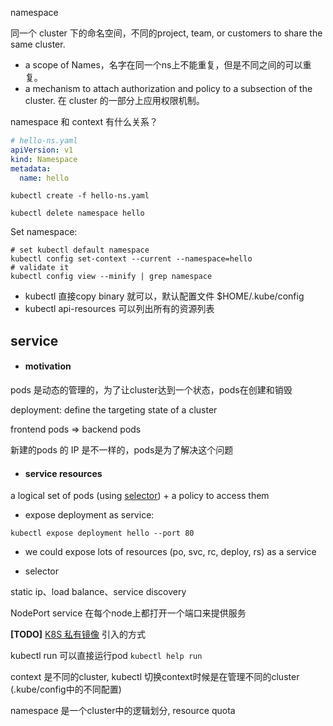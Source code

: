 namespace

同一个 cluster 下的命名空间，不同的project, team, or customers to share the same cluster.

- a scope of Names，名字在同一个ns上不能重复，但是不同之间的可以重复。
- a mechanism to attach authorization and policy  to a subsection of the cluster. 在 cluster 的一部分上应用权限机制。

namespace 和 context 有什么关系？

```yaml
# hello-ns.yaml
apiVersion: v1
kind: Namespace
metadata:
  name: hello
```

```shell
kubectl create -f hello-ns.yaml
```

```
kubectl delete namespace hello
```

Set namespace:

```shell
# set kubectl default namespace
kubectl config set-context --current --namespace=hello
# validate it
kubectl config view --minify | grep namespace
```

- kubectl 直接copy binary 就可以，默认配置文件 $HOME/.kube/config
- kubectl api-resources 可以列出所有的资源列表


## service

- #### motivation

pods 是动态的管理的，为了让cluster达到一个状态，pods在创建和销毁

deployment: define the targeting state of a cluster

frontend pods => backend pods

新建的pods 的 IP 是不一样的，pods是为了解决这个问题

- #### service resources

a logical set of pods (using <u>selector</u>) + a policy to access them

- expose deployment as service:

```shell
kubectl expose deployment hello --port 80
```

- we could expose lots of resources (po, svc, rc, deploy, rs) as a service

- selector

static ip、load balance、service discovery

NodePort service 在每个node上都打开一个端口来提供服务



**[TODO]** [K8S 私有镜像](https://kirakirazone.com/2020/08/06/k8s%E6%8B%89%E5%8F%96%E7%A7%81%E6%9C%89%E9%95%9C%E5%83%8F/) 引入的方式

kubectl run 可以直接运行pod `kubectl help run`



context 是不同的cluster, kubectl 切换context时候是在管理不同的cluster (.kube/config中的不同配置)

namespace 是一个cluster中的逻辑划分, resource quota

